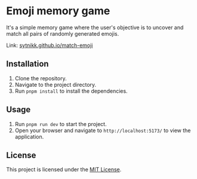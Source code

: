 # Emoji memory game

It's a simple memory game where the user's objective is to uncover and match all pairs of randomly generated emojis.

Link: [sytnikk.github.io/match-emoji](https://sytnikk.github.io/match-emoji)

## Installation

1. Clone the repository.
2. Navigate to the project directory.
3. Run `pnpm install` to install the dependencies.

## Usage

1. Run `pnpm run dev` to start the project.
3. Open your browser and navigate to `http://localhost:5173/` to view the application.


## License

This project is licensed under the [MIT License](LICENSE).